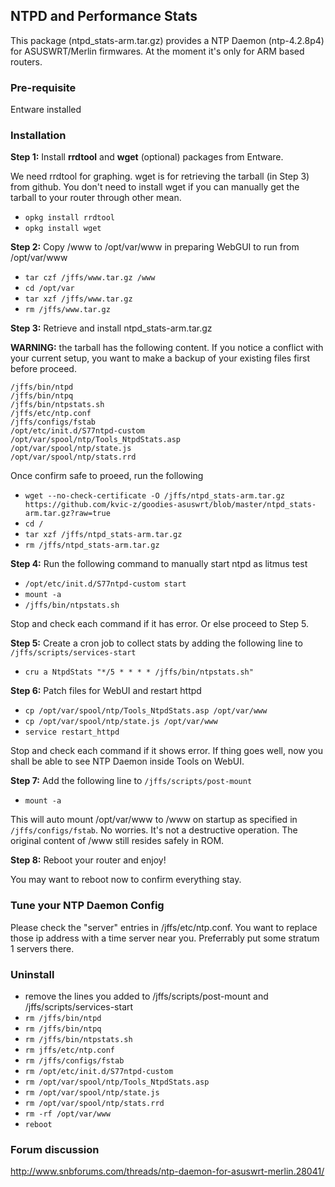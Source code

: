 ## NTPD and Performance Stats

This package (ntpd_stats-arm.tar.gz) provides a NTP Daemon (ntp-4.2.8p4) for ASUSWRT/Merlin firmwares. At the moment it's only for ARM based routers.

### Pre-requisite

Entware installed

### Installation

**Step 1:** Install **rrdtool** and **wget** (optional) packages from Entware. 

We need rrdtool for graphing. wget is for retrieving the tarball (in Step 3) from github. You don't need to install wget if you can manually get the tarball to your router through other mean.

* `opkg install rrdtool`
* `opkg install wget`

**Step 2:** Copy /www to /opt/var/www in preparing WebGUI to run from /opt/var/www
* `tar czf /jffs/www.tar.gz /www`
* `cd /opt/var`
* `tar xzf /jffs/www.tar.gz`
* `rm /jffs/www.tar.gz`

**Step 3:** Retrieve and install ntpd_stats-arm.tar.gz 

**WARNING:** the tarball has the following content. If you notice a conflict with your current setup, you want to make a backup of your existing files first before proceed. 
```
/jffs/bin/ntpd
/jffs/bin/ntpq
/jffs/bin/ntpstats.sh
/jffs/etc/ntp.conf
/jffs/configs/fstab
/opt/etc/init.d/S77ntpd-custom
/opt/var/spool/ntp/Tools_NtpdStats.asp
/opt/var/spool/ntp/state.js
/opt/var/spool/ntp/stats.rrd
```
Once confirm safe to proeed, run the following

* `wget --no-check-certificate -O /jffs/ntpd_stats-arm.tar.gz https://github.com/kvic-z/goodies-asuswrt/blob/master/ntpd_stats-arm.tar.gz?raw=true`
* `cd /`
* `tar xzf /jffs/ntpd_stats-arm.tar.gz`
* `rm /jffs/ntpd_stats-arm.tar.gz`

**Step 4:** Run the following command to manually start ntpd as litmus test

* `/opt/etc/init.d/S77ntpd-custom start`
* `mount -a`
* `/jffs/bin/ntpstats.sh`

Stop and check each command if it has error. Or else proceed to Step 5.

**Step 5:** Create a cron job to collect stats by adding the following line to `/jffs/scripts/services-start`

* `cru a NtpdStats "*/5 * * * * /jffs/bin/ntpstats.sh"`

**Step 6:** Patch files for WebUI and restart httpd
* `cp /opt/var/spool/ntp/Tools_NtpdStats.asp /opt/var/www`
* `cp /opt/var/spool/ntp/state.js /opt/var/www`
* `service restart_httpd`

Stop and check each command if it shows error. If thing goes well, now you shall be able to see NTP Daemon inside Tools on WebUI.

**Step 7:** Add the following line to `/jffs/scripts/post-mount`

* `mount -a`

This will auto mount /opt/var/www to /www on startup as specified in `/jffs/configs/fstab`. No worries. It's not a destructive operation. The original content of /www still resides safely in ROM.

**Step 8:** Reboot your router and enjoy!

You may want to reboot now to confirm everything stay.

### Tune your NTP Daemon Config

Please check the "server" entries in /jffs/etc/ntp.conf. You want to replace those ip address with a time server near you. Preferrably put some stratum 1 servers there.

### Uninstall
* remove the lines you added to /jffs/scripts/post-mount and /jffs/scripts/services-start
* `rm /jffs/bin/ntpd`
* `rm /jffs/bin/ntpq`
* `rm /jffs/bin/ntpstats.sh`
* `rm jffs/etc/ntp.conf`
* `rm /jffs/configs/fstab`
* `rm /opt/etc/init.d/S77ntpd-custom`
* `rm /opt/var/spool/ntp/Tools_NtpdStats.asp`
* `rm /opt/var/spool/ntp/state.js`
* `rm /opt/var/spool/ntp/stats.rrd`
* `rm -rf /opt/var/www`
* `reboot`

### Forum discussion

http://www.snbforums.com/threads/ntp-daemon-for-asuswrt-merlin.28041/
